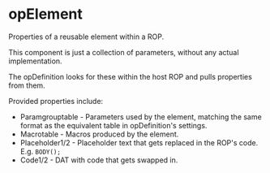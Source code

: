 # opElement

Properties of a reusable element within a ROP.

This component is just a collection of parameters, without
any actual implementation.

The opDefinition looks for these within the host ROP and
pulls properties from them.

Provided properties include:

* Paramgrouptable - Parameters used by the element, matching the same format
  as the equivalent table in opDefinition's settings.
* Macrotable - Macros produced by the element.
* Placeholder1/2 - Placeholder text that gets replaced in the ROP's code. E.g. `BODY();`
* Code1/2 - DAT with code that gets swapped in.
